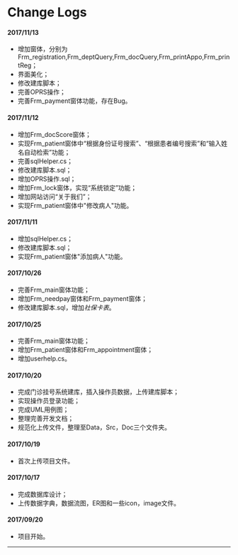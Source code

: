 # Change Logs

#### 2017/11/13

- 增加窗体，分别为Frm_registration,Frm_deptQuery,Frm_docQuery,Frm_printAppo,Frm_printReg；
- 界面美化；
- 修改建库脚本；
- 完善OPRS操作；
- 完善Frm_payment窗体功能，存在Bug。

#### 2017/11/12

- 增加Frm_docScore窗体；
- 实现Frm_patient窗体中“根据身份证号搜索”、“根据患者编号搜索”和“输入姓名自动检索”功能；
- 完善sqlHelper.cs；
- 修改建库脚本.sql；
- 增加OPRS操作.sql；
- 增加Frm_lock窗体，实现“系统锁定”功能；
- 增加网站访问“关于我们”；
- 实现Frm_patient窗体中"修改病人"功能。

#### 2017/11/11

- 增加sqlHelper.cs；
- 修改建库脚本.sql；
- 实现Frm_patient窗体"添加病人"功能。

#### 2017/10/26

- 完善Frm_main窗体功能；
- 增加Frm_needpay窗体和Frm_payment窗体；
- 修改建库脚本.sql，增加*社保卡表*。

#### 2017/10/25

- 完善Frm_main窗体功能；
- 增加Frm_patient窗体和Frm_appointment窗体；
- 增加userhelp.cs。

#### 2017/10/20

- 完成门诊挂号系统建库，插入操作员数据，上传建库脚本；
- 实现操作员登录功能；
- 完成UML用例图；
- 整理完善开发文档；
- 规范化上传文件，整理至Data，Src，Doc三个文件夹。

#### 2017/10/19

- 首次上传项目文件。

#### 2017/10/17

- 完成数据库设计；
- 上传数据字典，数据流图，ER图和一些icon，image文件。

#### 2017/09/20

- 项目开始。


-----

